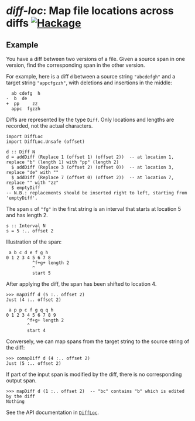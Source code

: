 # *diff-loc*: Map file locations across diffs [![Hackage](https://img.shields.io/hackage/v/diff-loc.svg)](https://hackage.haskell.org/package/diff-loc)

## Example

You have a diff between two versions of a file. Given a source span
in one version, find the corresponding span in the other version.

For example, here is a diff `d` between a source string `"abcdefgh"` and a target
string `"appcfgzzh"`, with deletions and insertions in the middle:

```
  ab cdefg  h
-  b  de
+  pp     zz
  appc  fgzzh
```

Diffs are represented by the type `Diff`.
Only locations and lengths are recorded, not the actual characters.

```
import DiffLoc
import DiffLoc.Unsafe (offset)

d :: Diff N
d = addDiff (Replace 1 (offset 1) (offset 2))  -- at location 1, replace "b" (length 1) with "pp" (length 2)
  $ addDiff (Replace 3 (offset 2) (offset 0))  -- at location 3, replace "de" with ""
  $ addDiff (Replace 7 (offset 0) (offset 2))  -- at location 7, replace "" with "zz"
  $ emptyDiff
-- N.B.: replacements should be inserted right to left, starting from 'emptyDiff'.
```

The span `s` of `"fg"` in the first string is an interval that starts at
location 5 and has length 2.

```
s :: Interval N
s = 5 :.. offset 2
```

Illustration of the span:

```
 a b c d e f g h
0 1 2 3 4 5 6 7 8
          ^f+g+ length 2
          ^
          start 5
```

After applying the diff, the span has been shifted to location 4.

```
>>> mapDiff d (5 :.. offset 2)
Just (4 :.. offset 2)
```

```
 a p p c f g q q h
0 1 2 3 4 5 6 7 8 9
        ^f+g+ length 2
        ^
        start 4
```

Conversely, we can map spans from the target string to the source string of the diff:

```
>>> comapDiff d (4 :.. offset 2)
Just (5 :.. offset 2)
```

If part of the input span is modified by the diff, there is no
corresponding output span.

```
>>> mapDiff d (1 :.. offset 2)  -- "bc" contains "b" which is edited by the diff
Nothing
```

See the API documentation in [`DiffLoc`](https://hackage.haskell.org/package/diff-loc/docs/DiffLoc.html).
